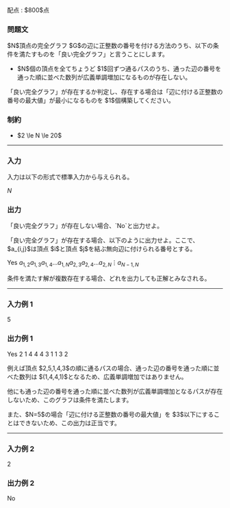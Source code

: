 
<div>

<span>

<span>

<p>
配点 : $800$点
</p>

<div>

<section>

### **問題文**

<p>
$N$頂点の完全グラフ $G$の辺に正整数の番号を付ける方法のうち、以下の条件を満たすものを「良い完全グラフ」と言うことにします。
</p>

<ul>

<li>
$N$個の頂点を全てちょうど $1$回ずつ通るパスのうち、通った辺の番号を通った順に並べた数列が広義単調増加になるものが存在しない。
</li>

</ul>

<p>
「良い完全グラフ」が存在するか判定し、存在する場合は「辺に付ける正整数の番号の最大値」が最小になるものを $1$個構築してください。
</p>

</section>

</div>

<div>

<section>

### **制約**

<ul>

<li>
$2 \le N \le 20$
</li>

</ul>

</section>

</div>

---

<div>

<div>

<section>

### **入力**

<p>
入力は以下の形式で標準入力から与えられる。
</p>

<div>

$N$
</div>

</section>

</div>

<div>

<section>

### **出力**

<p>
「良い完全グラフ」が存在しない場合、`No`と出力せよ。
</p>

<p>
「良い完全グラフ」が存在する場合、以下のように出力せよ。ここで、$a_{i,j}$は頂点 $i$と頂点 $j$を結ぶ無向辺に付けられる番号とする。
</p>

<div>

Yes
$a_{1,2}$$a_{1,3}$$a_{1,4}$$\dots$$a_{1,N}$$a_{2,3}$$a_{2,4}$$\dots$$a_{2,N}$$\vdots$$a_{N-1,N}$
</div>

<p>
条件を満たす解が複数存在する場合、どれを出力しても正解とみなされる。
</p>

</section>

</div>

</div>

---

<div>

<section>

### **入力例 1**

<div>

5

</div>

</section>

</div>

<div>

<section>

### **出力例 1**

<div>

Yes
2 1 4 4
4 3 1
1 3
2

</div>

<p>
例えば頂点 $2,5,1,4,3$の順に通るパスの場合、通った辺の番号を通った順に並べた数列は $(1,4,4,1)$となるため、広義単調増加ではありません。
</p>

<p>
他にも通った辺の番号を通った順に並べた数列が広義単調増加となるパスが存在しないため、このグラフは条件を満たします。
</p>

<p>
また、$N=5$の場合「辺に付ける正整数の番号の最大値」を $3$以下にすることはできないため、この出力は正当です。
</p>

</section>

</div>

---

<div>

<section>

### **入力例 2**

<div>

2

</div>

</section>

</div>

<div>

<section>

### **出力例 2**

<div>

No

</div>

</section>

</div>

</span>

</span>

</div>
